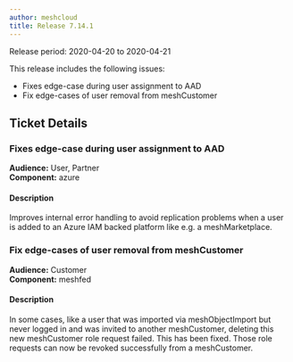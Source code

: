 ```yaml
---
author: meshcloud
title: Release 7.14.1
---
```


Release period: 2020-04-20 to 2020-04-21

This release includes the following issues:
* Fixes edge-case during user assignment to AAD
* Fix edge-cases of user removal from meshCustomer
<!--truncate-->

## Ticket Details
### Fixes edge-case during user assignment to AAD
**Audience:** User, Partner<br>**Component:** azure


#### Description
Improves internal error handling to avoid replication problems when a user is added to an Azure IAM backed platform
like e.g. a meshMarketplace.

### Fix edge-cases of user removal from meshCustomer
**Audience:** Customer<br>**Component:** meshfed


#### Description
In some cases, like a user that was imported via meshObjectImport but never logged in and was invited to another
meshCustomer, deleting this new meshCustomer role request failed. This has been fixed. Those role requests can now
be revoked successfully from a meshCustomer.

